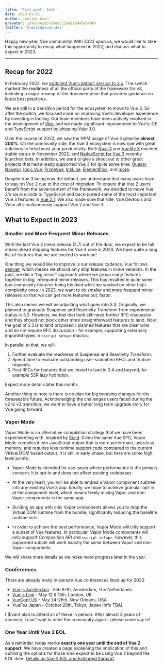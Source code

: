 ```yaml
---
title: 'Firs post: test'
date: 2023-01-01
author: Lenildo Luan
gravatar: 1d7a7642e5705edc116ed19d4fe64d87
twitter: '@lenildoluan_dev'
---
```


Happy new year, Vue community! With 2023 upon us, we would like to take this opportunity to recap what happened in 2022, and discuss what to expect in 2023.

---

## Recap for 2022

In February 2022, we [switched Vue's default version to 3.x](./vue-3-as-the-new-default.html). The switch marked the readiness of all the official parts of the framework for v3, including a major revamp of the documentation that provides guidance on latest best practices.

We are still in a transition period for the ecosystem to move to Vue 3. So after the switch, we focused more on improving Vue's developer experience by investing in tooling. Our team members have been actively involved in the development of [Vite](https://vitejs.dev), and we made significant improvement to Vue's IDE and TypeScript support by shipping [Volar 1.0](./volar-1.0.html).

Over the course of 2022, we saw the NPM usage of Vue 3 grew by **almost 200%**. On the community side, the Vue 3 ecosystem is now ripe with great solutions to help boost your productivity. Both [Nuxt 3](https://nuxt.com) and [Vuetify 3](https://vuetifyjs.com) reached stable status in November 2022, and [NativeScript for Vue 3](https://github.com/nativescript-vue/nativescript-vue) recently launched beta. In addition, we want to give a shout out to other great projects that had already supported Vue 3 for quite some time: [Quasar](https://quasar.dev/), [NaiveUI](https://www.naiveui.com/), [Ionic Vue](https://ionicframework.com/docs/vue/overview), [PrimeVue](https://www.primefaces.org/primevue/), [InkLine](https://www.inkline.io/), [ElementPlus](https://element-plus.org/), and [more](https://twitter.com/vuejs/status/1599706412086878208).

Despite Vue 3 being now the default, we understand that many users have to stay on Vue 2 due to the cost of migration. To ensure that Vue 2 users benefit from the advancement of the framework, we decided to move Vue 2's source code to TypeScript and back-ported some of the most important Vue 3 features in [Vue 2.7](./vue-2-7-naruto.html). We also made sure that Vite, Vue Devtools and Volar all simultaneously support Vue 2 and Vue 3.

## What to Expect in 2023

### Smaller and More Frequent Minor Releases

With the last Vue 2 minor release (2.7) out of the door, we expect to be full steam ahead shipping features for Vue 3 core in 2023. We have quite a long list of features that we are excited to work on!

One thing we would like to improve is our release cadence. Vue follows [semver](https://semver.org/), which means we should only ship features in minor versions. In the past, we did a "big minor" approach where we group many features together in big, infrequent minor releases. This has resulted in quite some low-complexity features being blocked while we worked on other high-complexity ones. In 2023, we want to do smaller and more frequent minor releases so that we can get more features out, faster.

This also means we will be adjusting what goes into 3.3. Originally, we planned to graduate Suspense and Reactivity Transform from experimental status in 3.3. However, we feel that both still need further RFC discussion, and they should not block other more straightforward features to land. Now, the goal of 3.3 is to land proposed / planned features that are clear wins and do not require RFC discussion - for example, supporting externally imported types in `<script setup>` macros.

In parallel to that, we will:

1. Further evaluate the readiness of Suspense and Reactivity Transform.
2. Spend time to evaluate outstanding user-submitted RFCs and feature requests.
3. Post RFCs for features that we intend to land in 3.4 and beyond, for example SSR lazy hydration.

Expect more details later this month.

Another thing to note is there is no plan for big breaking changes for the foreseeable future. Acknowledging the challenges users faced during the v2 to v3 transition, we want to have a better long term upgrade story for Vue going forward.

### Vapor Mode

Vapor Mode is an alternative compilation strategy that we have been experimenting with, inspired by [Solid](https://www.solidjs.com/). Given the same Vue SFC, Vapor Mode compiles it into JavaScript output that is more performant, uses less memory, and requires less runtime support code compared to the current Virtual DOM based output. It is still in early phase, but here are some high level points:

- Vapor Mode is intended for use cases where performance is the primary concern. It is opt-in and does not affect existing codebases.

- At the very least, you will be able to embed a Vapor component subtree into any existing Vue 3 app. Ideally, we hope to achieve granular opt-in at the component level, which means freely mixing Vapor and non-Vapor components in the same app.

- Building an app with only Vapor components allows you to drop the Virtual DOM runtime from the bundle, significantly reducing the baseline runtime size.

- In order to achieve the best performance, Vapor Mode will only support a subset of Vue features. In particular, Vapor Mode components will only support Composition API and `<script setup>`. However, this supported subset will work exactly the same between Vapor and non-Vapor components.

We will share more details as we make more progress later in the year.

### Conferences

There are already many in-person Vue conferences lined up for 2023:

- [Vue.js Amsterdam](https://vuejs.amsterdam/) - Feb 9-10, Amsterdam, The Netherlands
- [Vue.js Live](https://vuejslive.com/) - May 12 & 15th, London, UK
- [VueConf US](https://us.vuejs.org/) - May 24-26th, New Orleans, USA
- VueFes Japan - October 28th, Tokyo, Japan (info TBA)

I (Evan) plan to attend all of these in person. After almost 3 years of absence, I can't wait to meet the community again - please come say hi!

### One Year Until Vue 2 EOL

As a reminder, today marks **exactly one year until the end of Vue 2 support**. We have created a page explaining the implication of this and outlining the options for those who expect to be using Vue 2 beyond the EOL date: [Details on Vue 2 EOL and Extended Support](https://v2.vuejs.org/lts/).
